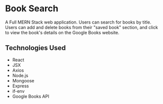 # Book Search

A Full MERN Stack web application. Users can search for books by title. Users can add and delete books from their "saved book" section, and click to view the book's details on the Google Books website.

## Technologies Used

- React
- JSX
- Axios
- Node.js
- Mongoose
- Express
- if-env
- Google Books API
